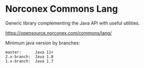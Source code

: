 Norconex Commons Lang
=============

Generic library complementing the Java APi with useful utilities.

https://opensource.norconex.com/commons/lang/

Minimum java version by branches:

```
master:      Java 11+
2.x-branch:  Java 1.8
1.x-branch:  Java 1.7
```

